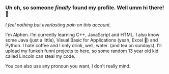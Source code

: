 ### Uh oh, so someone _finally_ found my profile. Well umm hi there! 👋

*I feel nothing but everlasting pain on this account.*

I'm Alphen. I’m currently learning C++, JavaScript and HTML. I also know some Java (just a little), Visual Basic for Applications (yeah, Excel 🌱) and Python. 
I hate coffee and I only drink, well, water. (and tea on sundays).
I'll upload my funkeh funni projects to here, so some random 13 year old kid called Lincoln can steal my code.

You can also use any pronoun you want, I don't really mind.

